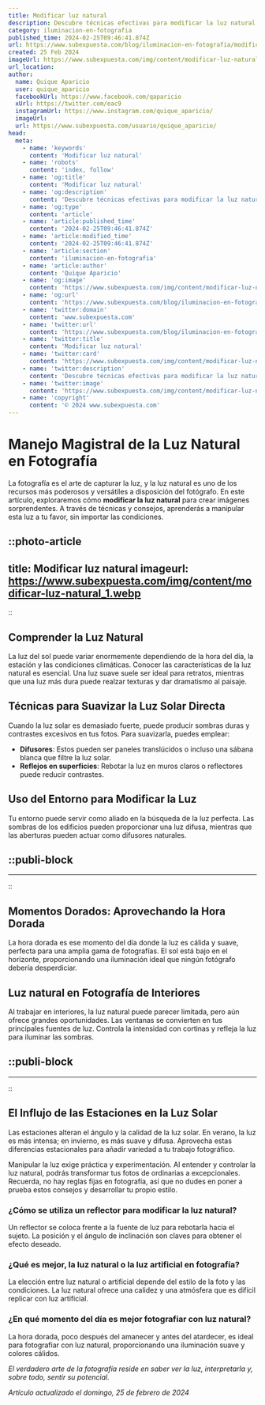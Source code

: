 ```yaml
---
title: Modificar luz natural
description: Descubre técnicas efectivas para modificar la luz natural en tus espacios. Consejos prácticos para un ambiente ideal en tu hogar u oficina.
category: iluminacion-en-fotografia
published_time: 2024-02-25T09:46:41.874Z
url: https://www.subexpuesta.com/blog/iluminacion-en-fotografia/modificar-luz-natural
created: 25 Feb 2024
imageUrl: https://www.subexpuesta.com/img/content/modificar-luz-natural_1.webp
url_location:
author:
  name: Quique Aparicio
  user: quique_aparicio
  facebookUrl: https://www.facebook.com/qaparicio
  xUrl: https://twitter.com/eac9
  instagramUrl: https://www.instagram.com/quique_aparicio/
  imageUrl: 
  url: https://www.subexpuesta.com/usuario/quique_aparicio/
head:
  meta:
    - name: 'keywords'
      content: 'Modificar luz natural'
    - name: 'robots'
      content: 'index, follow'
    - name: 'og:title'
      content: 'Modificar luz natural'
    - name: 'og:description'
      content: 'Descubre técnicas efectivas para modificar la luz natural en tus espacios. Consejos prácticos para un ambiente ideal en tu hogar u oficina.'
    - name: 'og:type'
      content: 'article'
    - name: 'article:published_time'
      content: '2024-02-25T09:46:41.874Z'
    - name: 'article:modified_time'
      content: '2024-02-25T09:46:41.874Z'
    - name: 'article:section'
      content: 'iluminacion-en-fotografia'
    - name: 'article:author'
      content: 'Quique Aparicio'
    - name: 'og:image'
      content: 'https://www.subexpuesta.com/img/content/modificar-luz-natural_1.webp'
    - name: 'og:url'
      content: 'https://www.subexpuesta.com/blog/iluminacion-en-fotografia/modificar-luz-natural'
    - name: 'twitter:domain'
      content: 'www.subexpuesta.com'
    - name: 'twitter:url'
      content: 'https://www.subexpuesta.com/blog/iluminacion-en-fotografia/modificar-luz-natural'
    - name: 'twitter:title'
      content: 'Modificar luz natural'
    - name: 'twitter:card'
      content: 'https://www.subexpuesta.com/img/content/modificar-luz-natural_1.webp'
    - name: 'twitter:description'
      content: 'Descubre técnicas efectivas para modificar la luz natural en tus espacios. Consejos prácticos para un ambiente ideal en tu hogar u oficina.'
    - name: 'twitter:image'
      content: 'https://www.subexpuesta.com/img/content/modificar-luz-natural_1.webp'
    - name: 'copyright'
      content: '© 2024 www.subexpuesta.com'
---
```

# Manejo Magistral de la Luz Natural en Fotografía

La fotografía es el arte de capturar la luz, y la luz natural es uno de los recursos más poderosos y versátiles a disposición del fotógrafo. En este artículo, exploraremos cómo **modificar la luz natural** para crear imágenes sorprendentes. A través de técnicas y consejos, aprenderás a manipular esta luz a tu favor, sin importar las condiciones.


::photo-article
---
title: Modificar luz natural
imageurl: https://www.subexpuesta.com/img/content/modificar-luz-natural_1.webp
---
::



## Comprender la Luz Natural

La luz del sol puede variar enormemente dependiendo de la hora del día, la estación y las condiciones climáticas. Conocer las características de la luz natural es esencial. Una luz suave suele ser ideal para retratos, mientras que una luz más dura puede realzar texturas y dar dramatismo al paisaje.

## Técnicas para Suavizar la Luz Solar Directa

Cuando la luz solar es demasiado fuerte, puede producir sombras duras y contrastes excesivos en tus fotos. Para suavizarla, puedes emplear:

- **Difusores**: Estos pueden ser paneles translúcidos o incluso una sábana blanca que filtre la luz solar.
- **Reflejos en superficies**: Rebotar la luz en muros claros o reflectores puede reducir contrastes.

## Uso del Entorno para Modificar la Luz

Tu entorno puede servir como aliado en la búsqueda de la luz perfecta. Las sombras de los edificios pueden proporcionar una luz difusa, mientras que las aberturas pueden actuar como difusores naturales.


  ::publi-block
  ---
  ---
  ::
  
  

## Momentos Dorados: Aprovechando la Hora Dorada

La hora dorada es ese momento del día donde la luz es cálida y suave, perfecta para una amplia gama de fotografías. El sol está bajo en el horizonte, proporcionando una iluminación ideal que ningún fotógrafo debería desperdiciar.

## Luz natural en Fotografía de Interiores

Al trabajar en interiores, la luz natural puede parecer limitada, pero aún ofrece grandes oportunidades. Las ventanas se convierten en tus principales fuentes de luz. Controla la intensidad con cortinas y refleja la luz para iluminar las sombras.


  ::publi-block
  ---
  ---
  ::
  
  

## El Influjo de las Estaciones en la Luz Solar

Las estaciones alteran el ángulo y la calidad de la luz solar. En verano, la luz es más intensa; en invierno, es más suave y difusa. Aprovecha estas diferencias estacionales para añadir variedad a tu trabajo fotográfico.

Manipular la luz exige práctica y experimentación. Al entender y controlar la luz natural, podrás transformar tus fotos de ordinarias a excepcionales. Recuerda, no hay reglas fijas en fotografía, así que no dudes en poner a prueba estos consejos y desarrollar tu propio estilo.

### ¿Cómo se utiliza un reflector para modificar la luz natural?

Un reflector se coloca frente a la fuente de luz para rebotarla hacia el sujeto. La posición y el ángulo de inclinación son claves para obtener el efecto deseado.

### ¿Qué es mejor, la luz natural o la luz artificial en fotografía?

La elección entre luz natural o artificial depende del estilo de la foto y las condiciones. La luz natural ofrece una calidez y una atmósfera que es difícil replicar con luz artificial.

### ¿En qué momento del día es mejor fotografiar con luz natural?

La hora dorada, poco después del amanecer y antes del atardecer, es ideal para fotografiar con luz natural, proporcionando una iluminación suave y colores cálidos.

*El verdadero arte de la fotografía reside en saber ver la luz, interpretarla y, sobre todo, sentir su potencial.*

_Artículo actualizado el domingo, 25 de febrero de 2024_
